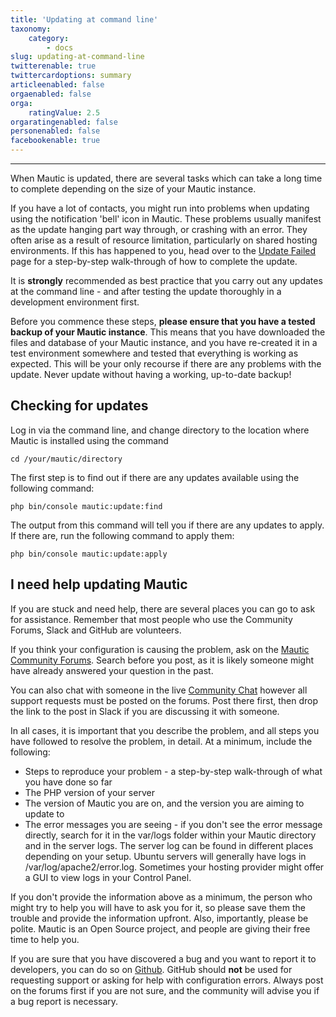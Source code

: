 ```yaml
---
title: 'Updating at command line'
taxonomy:
    category:
        - docs
slug: updating-at-command-line
twitterenable: true
twittercardoptions: summary
articleenabled: false
orgaenabled: false
orga:
    ratingValue: 2.5
orgaratingenabled: false
personenabled: false
facebookenable: true
---
```


---
When Mautic is updated, there are several tasks which can take a long time to complete depending on the size of your Mautic instance.  

If you have a lot of contacts, you might run into problems when updating using the notification 'bell' icon in Mautic.  These problems usually manifest as the update hanging part way through, or crashing with an error.  They often arise as a result of resource limitation, particularly on shared hosting environments. If this has happened to you, head over to the [Update Failed][update-failed] page for a step-by-step walk-through of how to complete the update.

It is **strongly** recommended as best practice that you carry out any updates at the command line - and after testing the update thoroughly in a development environment first.

Before you commence these steps, **please ensure that you have a tested backup of your Mautic instance**.  This means that you have downloaded the files and database of your Mautic instance, and you have re-created it in a test environment somewhere and tested that everything is working as expected.  This will be your only recourse if there are any problems with the update. Never update without having a working, up-to-date backup!

## Checking for updates

 Log in via the command line, and change directory to the location where Mautic is installed using the command

    cd /your/mautic/directory

The first step is to find out if there are any updates available using the following command:

    php bin/console mautic:update:find

The output from this command will tell you if there are any updates to apply.  If there are, run the following command to apply them:

    php bin/console mautic:update:apply

## I need help updating Mautic

If you are stuck and need help, there are several places you can go to ask for assistance.  Remember that most people who use the Community Forums, Slack and GitHub are volunteers.

If you think your configuration is causing the problem, ask on the [Mautic Community Forums][support-forums]. Search before you post, as it is likely someone might have already answered your question in the past.

You can also chat with someone in the live [Community Chat][mautic-slack] however all support requests must be posted on the forums. Post there first, then drop the link to the post in Slack if you are discussing it with someone.

In all cases, it is important that you describe the problem, and all steps you have followed to resolve the problem, in detail.  At a minimum, include the following:

* Steps to reproduce your problem - a step-by-step walk-through of what you have done so far
* The PHP version of your server
* The version of Mautic you are on, and the version you are aiming to update to
* The error messages you are seeing - if you don't see the error message directly, search for it in the var/logs folder within your Mautic directory and in the server logs.  The server log can be found in different places depending on your setup. Ubuntu servers will generally have logs in /var/log/apache2/error.log.  Sometimes your hosting provider might offer a GUI to view logs in your Control Panel.

If you don't provide the information above as a minimum, the person who might try to help you will have to ask you for it, so please save them the trouble and provide the information upfront.  Also, importantly, please be polite.  Mautic is an Open Source project, and people are giving their free time to help you.

If you are sure that you have discovered a bug and you want to report it to developers, you can do so on [Github][mautic-github]. GitHub should **not** be used for requesting support or asking for help with configuration errors. Always post on the forums first if you are not sure, and the community will advise you if a bug report is necessary.

[update-failed]: </troubleshooting/update-failed>
[support-forums]: <https://forum.mautic.org/support>
[mautic-slack]: <https://mautic.org/slack>
[mautic-github]: <https://github.com/mautic/mautic/issues/new>
